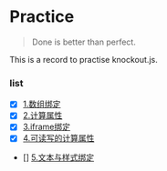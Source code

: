 # Practice

> Done is better than perfect.

This is a record to practise knockout.js.

### list
- [x] [1.数组绑定](https://github.com/PyMonar/practice/tree/master/src/1-array)
- [x] [2.计算属性](https://github.com/PyMonar/practice/tree/master/src/2-computed)
- [x] [3.iframe绑定](https://github.com/PyMonar/practice/tree/master/src/3-iframe)
- [x] [4.可读写的计算属性](https://github.com/PyMonar/practice/tree/master/src/4-computed-rw)
- [] [5.文本与样式绑定](https://github.com/PyMonar/practice/tree/master/src/5-bind-text-style)